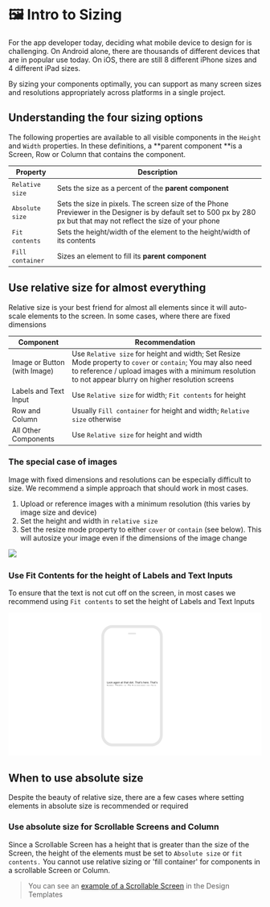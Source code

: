 # 🖼️ Intro to Sizing

For the app developer today, deciding what mobile device to design for is challenging. On Android alone, there are thousands of different devices that are in popular use today. On iOS, there are still 8 different iPhone sizes and 4 different iPad sizes.

By sizing your components optimally, you can support as many screen sizes and resolutions appropriately across platforms in a single project.

## Understanding the four sizing options

The following properties are available to all visible components in the `Height` and `Width` properties. In these definitions, a **parent component **is a Screen, Row or Column that contains the component.&#x20;

| Property         | Description                                                                                                                                                           |
| ---------------- | --------------------------------------------------------------------------------------------------------------------------------------------------------------------- |
| `Relative size`  | Sets the size as a percent of the **parent component**                                                                                                                |
| `Absolute size`  | Sets the size in pixels. The screen size of the Phone Previewer in the Designer is by default set to 500 px by 280 px but that may not reflect the size of your phone |
| `Fit contents`   | Sets the height/width of the element to the height/width of its contents                                                                                              |
| `Fill container` | Sizes an element to fill its **parent component**                                                                                                                     |

## Use relative size for almost everything

Relative size is your best friend for almost all elements since it will auto-scale elements to the screen. In some cases, where there are fixed dimensions

| Component                    | Recommendation                                                                                                                                                                                                         |
| ---------------------------- | ---------------------------------------------------------------------------------------------------------------------------------------------------------------------------------------------------------------------- |
| Image or Button (with Image) | Use `Relative size` for height and width; Set Resize Mode property to `cover` or `contain`; You may also need to reference / upload images with a minimum resolution to not appear blurry on higher resolution screens |
| Labels and Text Input        | Use `Relative size` for width; `Fit contents` for height                                                                                                                                                               |
| Row and Column               | Usually `Fill container` for height and width; `Relative size`  otherwise                                                                                                                                              |
| All Other Components         | Use `Relative size` for height and width                                                                                                                                                                               |

### The special case of images

Image with fixed dimensions and resolutions can be especially difficult to size. We recommend a simple approach that should work in most cases.

1. Upload or reference images with a minimum resolution (this varies by image size and device)
2. Set the height and width in `relative size`
3. Set the resize mode property to either `cover` or `contain` (see below). This will autosize your image even if the dimensions of the image change

![](<.gitbook/assets/image (121).png>)

### Use Fit Contents for the height of Labels and Text Inputs

To ensure that the text is not cut off on the screen, in most cases we recommend using `Fit contents` to set the height of Labels and Text Inputs

![](.gitbook/assets/thunkable-documentation-exhibits-92.png)

## When to use absolute size

Despite the beauty of relative size, there are a few cases where setting elements in absolute size is recommended or required

### Use absolute size for Scrollable Screens and Column

Since a Scrollable Screen has a height that is greater than the size of the Screen, the height of the elements must be set to `Absolute size` or `fit contents.` You cannot use relative sizing or 'fill container' for components in a scrollable Screen or Column.

> You can see an [example of a Scrollable Screen](sample-apps.md#beaver-bingo-1) in the Design Templates
